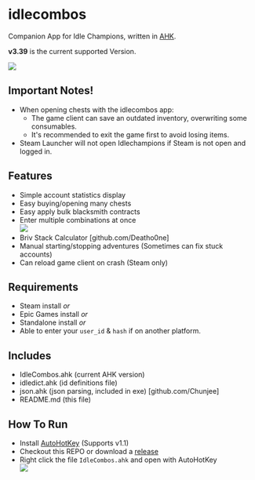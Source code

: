 # idlecombos

Companion App for Idle Champions, written in [AHK](https://www.autohotkey.com/).

**v3.39** is the current supported Version.

<img src="https://i.imgur.com/LoeTt9r.png">

## Important Notes!
- When opening chests with the idlecombos app:
  - The game client can save an outdated inventory, overwriting some consumables.
  - It's recommended to exit the game first to avoid losing items.
 - Steam Launcher will not open Idlechampions if Steam is not open and logged in.
## Features
- Simple account statistics display
- Easy buying/opening many chests
- Easy apply bulk blacksmith contracts
- Enter multiple combinations at once</br><img src=https://i.imgur.com/vwqDR4U.png>
- Briv Stack Calculator [github.com/Deatho0ne]
- Manual starting/stopping adventures (Sometimes can fix stuck accounts)
- Can reload game client on crash (Steam only)
## Requirements
- Steam install _or_
- Epic Games install _or_
- Standalone install _or_
- Able to enter your `user_id` & `hash` if on another platform.
## Includes
- IdleCombos.ahk (current AHK version)
- idledict.ahk (id definitions file)
- json.ahk (json parsing, included in exe) [github.com/Chunjee]
- README.md (this file)
## How To Run
- Install [AutoHotKey](https://www.autohotkey.com/) (Supports v1.1)
- Checkout this REPO or download a [release](https://github.com/djravine/idlecombos/releases)
- Right click the file `IdleCombos.ahk` and open with AutoHotKey</br><img src=https://i.imgur.com/UFWxScW.png>